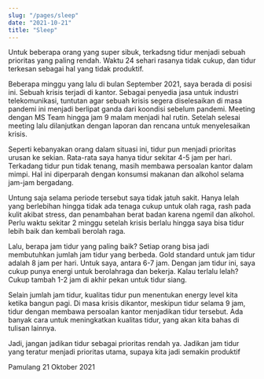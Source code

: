 ```yaml
---
slug: "/pages/sleep"
date: "2021-10-21"
title: "Sleep"
---
```


Untuk beberapa orang yang super sibuk, terkadsng tidur menjadi sebuah prioritas yang paling rendah. Waktu 24 sehari rasanya tidak cukup, dan tidur terkesan sebagai hal yang tidak produktif.

Beberapa minggu yang lalu di bulan September 2021, saya berada di posisi ini. Sebuah krisis terjadi di kantor. Sebagai penyedia jasa untuk industri telekomunikasi, tuntutan agar sebuah krisis segera diselesaikan di masa pandemi ini menjadi berlipat ganda dari koondisi sebelum pandemi. Meeting dengan MS Team hingga jam 9 malam menjadi hal rutin. Setelah selesai meeting lalu dilanjutkan dengan laporan dan rencana untuk menyelesaikan krisis.

Seperti kebanyakan orang dalam situasi ini, tidur pun menjadi prioritas urusan ke sekian. Rata-rata saya hanya tidur sekitar 4-5 jam per hari. Terkadang tidur pun tidak tenang, masih membawa persoalan kantor dalam mimpi. Hal ini diperparah dengan konsumsi makanan dan alkohol selama jam-jam bergadang.

Untung saja selama periode tersebut saya tidak jatuh sakit. Hanya lelah yang berlebihan hingga tidak ada tenaga cukup untuk olah raga, rash pada kulit akibat stress, dan penambahan berat badan karena ngemil dan alkohol. Perlu waktu sekitar 2 minggu setelah krisis berlalu hingga saya bisa tidur lebih baik dan kembali berolah raga.

Lalu, berapa jam tidur yang paling baik? Setiap orang bisa jadi membutuhkan jumlah jam tidur yang berbeda. Gold standard untuk jam tidur adalah 8 jam per hari. Untuk saya, antara 6-7 jam. Dengan jam tidur ini, saya cukup punya energi untuk berolahraga dan bekerja. Kalau terlalu lelah? Cukup tambah 1-2 jam di akhir pekan untuk tidur siang.

Selain jumlah jam tidur, kualitas tidur pun menentukan energy level kita ketika bangun pagi. Di masa krisis dikantor, meskipun tidur selama 9 jam, tidur dengan membawa persoalan kantor menjadikan tidur tersebut. Ada banyak cara untuk meningkatkan kualitas tidur, yang akan kita bahas di tulisan lainnya.

Jadi, jangan jadikan tidur sebagai prioritas rendah ya. Jadikan jam tidur yang teratur menjadi prioritas utama, supaya kita jadi semakin produktif

Pamulang 21 Oktober 2021